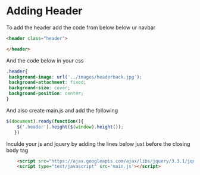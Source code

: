 # Adding Header

To add the header add the code from below below ur navbar
```html
<header class="header">

</header>
```
And the code below in your css
```css
.header{
 background-image: url('../images/headerback.jpg');
 background-attachment: fixed;
 background-size: cover;
 background-position: center;
}
```

And also create main.js and add the following
```js
$(document).ready(function(){
    $('.header').height($(window).height());
   })
```

Inculde your js and jquery  by adding the lines below just before the closing body tag
```html
    <script src="https://ajax.googleapis.com/ajax/libs/jquery/3.3.1/jquery.min.js"></script>
    <script type="text/javascript" src='main.js'></script>
```